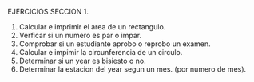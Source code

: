 EJERCICIOS SECCION 1.

1) Calcular e imprimir el area de un rectangulo.
2) Verficar si un numero es par o impar.
3) Comprobar si un estudiante aprobo o reprobo un examen.
4) Calcular e impimir la circunferencia de un circulo.
5) Determinar si un year es bisiesto o no.
6) Determinar la estacion del year segun un mes. (por numero de mes).





